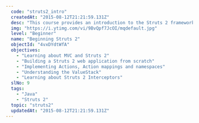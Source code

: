 ```yaml
---
  code: "struts2_intro"
  createdAt: "2015-08-12T21:21:59.131Z"
  desc: "This course provides an introduction to the Struts 2 framework. You will understand the concepts of MVC, and learn to write a web application from scratch using Struts 2."
  img: "https://i.ytimg.com/vi/9BvQpf7JcOI/mqdefault.jpg"
  level: "Beginner"
  name: "Beginning Struts 2"
  objectId: "4vxDYdtWfA"
  objectives: 
    - "Learning about MVC and Struts 2"
    - "Building a Struts 2 web application from scratch"
    - "Implementing Actions, Action mappings and namespaces"
    - "Understanding the ValueStack"
    - "Learning about Struts 2 Interceptors"
  slNo: 9
  tags: 
    - "Java"
    - "Struts 2"
  topic: "struts2"
  updatedAt: "2015-08-12T21:21:59.131Z"
---
```

